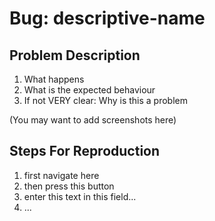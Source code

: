 # Bug: descriptive-name

## Problem Description

1. What happens
2. What is the expected behaviour
3. If not VERY clear: Why is this a problem

(You may want to add screenshots here)

## Steps For Reproduction

1. first navigate here
2. then press this button
3. enter this text in this field...
4. ...
